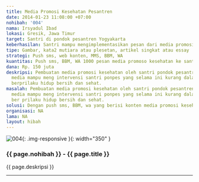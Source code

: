 ```yaml
---
title: Media Promosi Kesehatan Pesantren
date: 2014-01-23 11:08:00 +07:00
nohibah: '004'
nama: Irsyadul Ibad
lokasi: Gresik, Jawa Timur
target: Santri di pondok pesantren Yogyakarta
keberhasilan: Santri mampu mengimplementasikan pesan dari media promosi kesehatan.
tipe: Gambar, kata2 mutiara atau plesetan, artikel singkat atau essay
strategi: Push sms, web konten, MMS, BBM, WA
kuantitas: Push sms, BBM, WA 1000 pesan media promoso kesehatan ke santri
dana: Rp. 150 juta
deskripsi: Pembuatan media promosi kesehatan oleh santri pondok pesantren dengan harapan
  media mampu meng intervensi santri ponpes yang selama ini kurang dalam kesadaran
  berprilaku hidup bersih dan sehat.
masalah: Pembuatan media promosi kesehatan oleh santri pondok pesantren dengan harapan
  media mampu meng intervensi santri ponpes yang selama ini kurang dalam kesadaran
  ber prilaku hidup bersih dan sehat.
solusi: Dengan push sms, BBM, wa yang berisi konten media promosi kesehatan PHBS.
organisasi: NA
lama: NA
layout: hibah
---
```


![004](/static/img/hibahcms/004.png){: .img-responsive }{: width="350" }

### {{ page.nohibah }} - {{ page.title }}

{{ page.deskripsi }}

---

